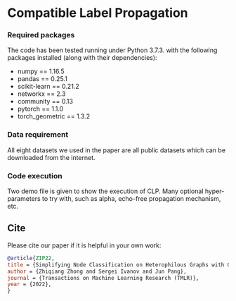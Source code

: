 # Compatible Label Propagation

### Required packages
The code has been tested running under Python 3.7.3. with the following packages installed (along with their dependencies):

- numpy == 1.16.5
- pandas == 0.25.1
- scikit-learn == 0.21.2
- networkx == 2.3
- community == 0.13
- pytorch == 1.1.0
- torch_geometric == 1.3.2

### Data requirement
All eight datasets we used in the paper are all public datasets which can be downloaded from the internet.

### Code execution
Two demo file is given to show the execution of CLP. 
Many optional hyper-parameters to try with, such as alpha, echo-free propagation mechanism, etc.   


## Cite

Please cite our paper if it is helpful in your own work:

```bibtex
@article{ZIP22,
title = {Simplifying Node Classification on Heterophilous Graphs with Compatible Label Propagation},
author = {Zhiqiang Zhong and Sergei Ivanov and Jun Pang},
journal = {Transactions on Machine Learning Research (TMLR)},
year = {2022},
}
```
